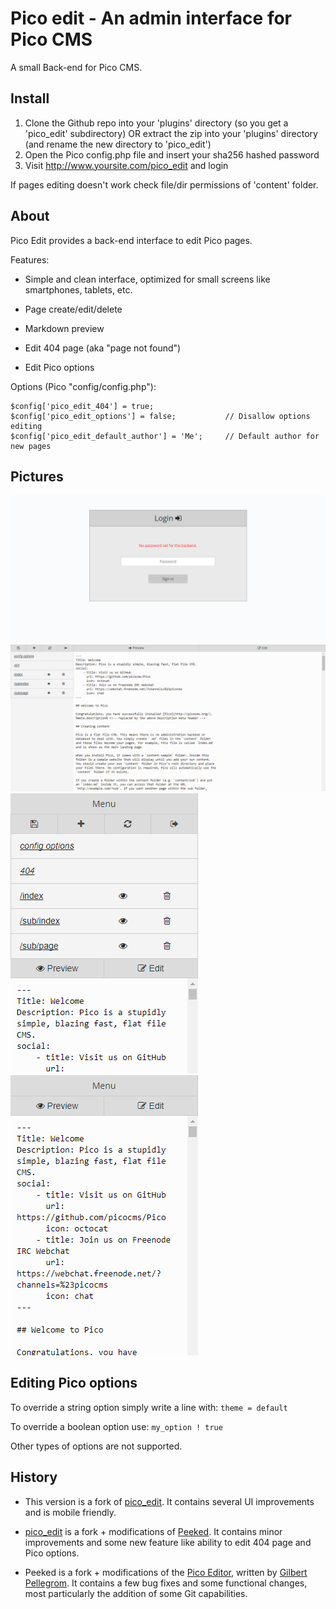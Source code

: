 Pico edit - An admin interface for Pico CMS
===========================================

A small Back-end for Pico CMS.

Install
-------

1. Clone the Github repo into your 'plugins' directory (so you get a 'pico_edit' subdirectory) OR extract the zip into your 'plugins' directory (and rename the new directory to 'pico_edit')
2. Open the Pico config.php file and insert your sha256 hashed password
3. Visit http://www.yoursite.com/pico_edit and login

If pages editing doesn't work check file/dir permissions of 'content' folder.

About
-----

Pico Edit provides a back-end interface to edit Pico pages.

Features:

* Simple and clean interface, optimized for small screens like smartphones, tablets, etc.

* Page create/edit/delete

* Markdown preview

* Edit 404 page (aka "page not found")

* Edit Pico options

Options (Pico "config/config.php"):

	$config['pico_edit_404'] = true;
	$config['pico_edit_options'] = false;			// Disallow options editing
	$config['pico_edit_default_author'] = 'Me';		// Default author for new pages

Pictures
--------
![Desktop Login](https://github.com/AndiLeni/pico_edit/blob/master/screenshot-1.png)
![Dektop Admin](https://github.com/AndiLeni/pico_edit/blob/master/screenshot-2.png)
![Mobile Menu visible](https://github.com/AndiLeni/pico_edit/blob/master/screenshot-3.png)
![Mobile Menu hidden](https://github.com/AndiLeni/pico_edit/blob/master/screenshot-4.png)


Editing Pico options
--------------------

To override a string option simply write a line with: `theme = default`

To override a boolean option use: `my_option ! true`

Other types of options are not supported.


History
-------
* This version is a fork of [pico_edit](https://github.com/blocknotes/pico_edit). It contains several UI improvements and is mobile friendly.

* [pico_edit](https://github.com/blocknotes/pico_edit) is a fork + modifications of [Peeked](https://github.com/coofercat/peeked). It contains minor improvements and some new feature like ability to edit 404 page and Pico options.

* Peeked is a fork + modifications of the [Pico Editor](https://github.com/gilbitron/Pico-Editor-Plugin), written by [Gilbert Pellegrom](https://github.com/gilbitron). It contains a few bug fixes and some functional changes, most particularly the addition of some Git capabilities.
